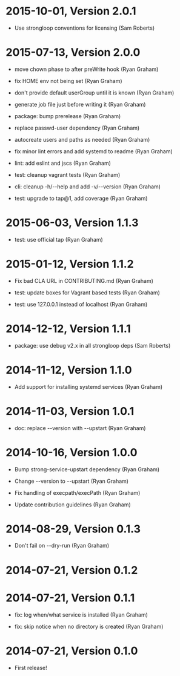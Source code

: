 2015-10-01, Version 2.0.1
=========================

 * Use strongloop conventions for licensing (Sam Roberts)


2015-07-13, Version 2.0.0
=========================

 * move chown phase to after preWrite hook (Ryan Graham)

 * fix HOME env not being set (Ryan Graham)

 * don't provide default userGroup until it is known (Ryan Graham)

 * generate job file just before writing it (Ryan Graham)

 * package: bump prerelease (Ryan Graham)

 * replace passwd-user dependency (Ryan Graham)

 * autocreate users and paths as needed (Ryan Graham)

 * fix minor lint errors and add systemd to readme (Ryan Graham)

 * lint: add eslint and jscs (Ryan Graham)

 * test: cleanup vagrant tests (Ryan Graham)

 * cli: cleanup -h/--help and add -v/--version (Ryan Graham)

 * test: upgrade to tap@1, add coverage (Ryan Graham)


2015-06-03, Version 1.1.3
=========================

 * test: use official tap (Ryan Graham)


2015-01-12, Version 1.1.2
=========================

 * Fix bad CLA URL in CONTRIBUTING.md (Ryan Graham)

 * test: update boxes for Vagrant based tests (Ryan Graham)

 * test: use 127.0.0.1 instead of localhost (Ryan Graham)


2014-12-12, Version 1.1.1
=========================

 * package: use debug v2.x in all strongloop deps (Sam Roberts)


2014-11-12, Version 1.1.0
=========================

 * Add support for installing systemd services (Ryan Graham)


2014-11-03, Version 1.0.1
=========================

 * doc: replace --version with --upstart (Ryan Graham)


2014-10-16, Version 1.0.0
=========================

 * Bump strong-service-upstart dependency (Ryan Graham)

 * Change --version to --upstart (Ryan Graham)

 * Fix handling of execpath/execPath (Ryan Graham)

 * Update contribution guidelines (Ryan Graham)


2014-08-29, Version 0.1.3
=========================

 * Don't fail on --dry-run (Ryan Graham)


2014-07-21, Version 0.1.2
=========================



2014-07-21, Version 0.1.1
=========================

 * fix: log when/what service is installed (Ryan Graham)

 * fix: skip notice when no directory is created (Ryan Graham)


2014-07-21, Version 0.1.0
=========================

 * First release!

